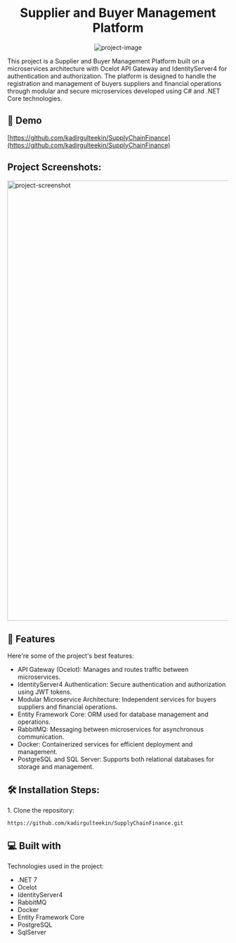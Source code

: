 <h1 align="center" id="title">Supplier and Buyer Management Platform</h1>

<p align="center"><img src="https://aavenir.com/wp-content/uploads/2021/11/Supplier-Portal-1.jpg" alt="project-image"></p>

<p id="description">This project is a Supplier and Buyer Management Platform built on a microservices architecture with Ocelot API Gateway and IdentityServer4 for authentication and authorization. The platform is designed to handle the registration and management of buyers suppliers and financial operations through modular and secure microservices developed using C# and .NET Core technologies.</p>

<h2>🚀 Demo</h2>

[https://github.com/kadirgulteekin/SupplyChainFinance](https://github.com/kadirgulteekin/SupplyChainFinance)

<h2>Project Screenshots:</h2>

<img src="https://www.stampli.com/wp-content/uploads/2020/11/Invoice-Management-lifecycle.png" alt="project-screenshot" width="2000" height="1000/">

  
  
<h2>🧐 Features</h2>

Here're some of the project's best features:

*   API Gateway (Ocelot): Manages and routes traffic between microservices.
*   IdentityServer4 Authentication: Secure authentication and authorization using JWT tokens.
*   Modular Microservice Architecture: Independent services for buyers suppliers and financial operations.
*   Entity Framework Core: ORM used for database management and operations.
*   RabbitMQ: Messaging between microservices for asynchronous communication.
*   Docker: Containerized services for efficient deployment and management.
*   PostgreSQL and SQL Server: Supports both relational databases for storage and management.

<h2>🛠️ Installation Steps:</h2>

<p>1. Clone the repository:</p>

```
https://github.com/kadirgulteekin/SupplyChainFinance.git
```

  
  
<h2>💻 Built with</h2>

Technologies used in the project:

*   .NET 7
*   Ocelot
*   IdentityServer4
*   RabbitMQ
*   Docker
*   Entity Framework Core
*   PostgreSQL
*   SqlServer
